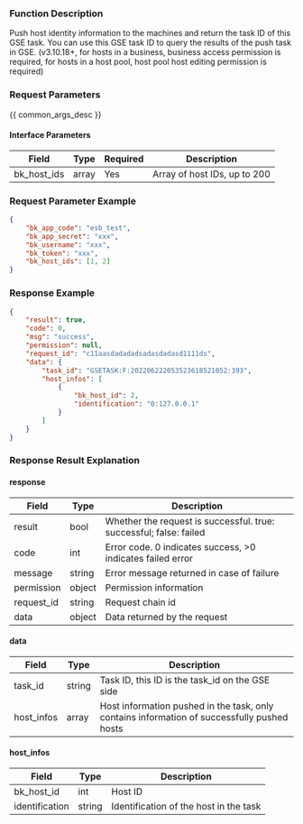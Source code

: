 ### Function Description

Push host identity information to the machines and return the task ID of this GSE task. You can use this GSE task ID to query the results of the push task in GSE. (v3.10.18+, for hosts in a business, business access permission is required, for hosts in a host pool, host pool host editing permission is required)

### Request Parameters

{{ common_args_desc }}

#### Interface Parameters

| Field       | Type  | Required | Description                  |
| ----------- | ----- | -------- | ---------------------------- |
| bk_host_ids | array | Yes      | Array of host IDs, up to 200 |

### Request Parameter Example

```json
{
    "bk_app_code": "esb_test",
    "bk_app_secret": "xxx",
    "bk_username": "xxx",
    "bk_token": "xxx",
    "bk_host_ids": [1, 2]
}
```

### Response Example

```json
{
    "result": true,
    "code": 0,
    "msg": "success",
    "permission": null,
    "request_id": "c11aasdadadadsadasdadasd1111ds",
    "data": {
        "task_id": "GSETASK:F:202206222053523618521052:393",
        "host_infos": [
            {
                "bk_host_id": 2,
                "identification": "0:127.0.0.1"
            }
        ]
    }
}
```

### Response Result Explanation

#### response

| Field       | Type   | Description                                                  |
| ---------- | ------ | ------------------------------------------------------------ |
| result     | bool   | Whether the request is successful. true: successful; false: failed |
| code       | int    | Error code. 0 indicates success, >0 indicates failed error   |
| message    | string | Error message returned in case of failure                    |
| permission | object | Permission information                                       |
| request_id | string | Request chain id                                             |
| data       | object | Data returned by the request                                 |

#### data

| Field       | Type   | Description                                                  |
| ---------- | ------ | ------------------------------------------------------------ |
| task_id    | string | Task ID, this ID is the task_id on the GSE side              |
| host_infos | array  | Host information pushed in the task, only contains information of successfully pushed hosts |

#### host_infos

| Field           | Type   | Description                            |
| -------------- | ------ | -------------------------------------- |
| bk_host_id     | int    | Host ID                                |
| identification | string | Identification of the host in the task |